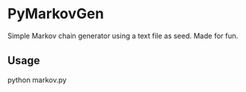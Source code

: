 PyMarkovGen
===========

Simple Markov chain generator using a text file as seed. Made for fun.

Usage
----------
python markov.py


